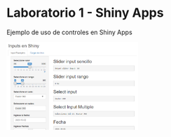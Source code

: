 # Laboratorio 1 - Shiny Apps

Ejemplo de uso de controles en Shiny Apps

<img src='img.png' width="300px"/>




